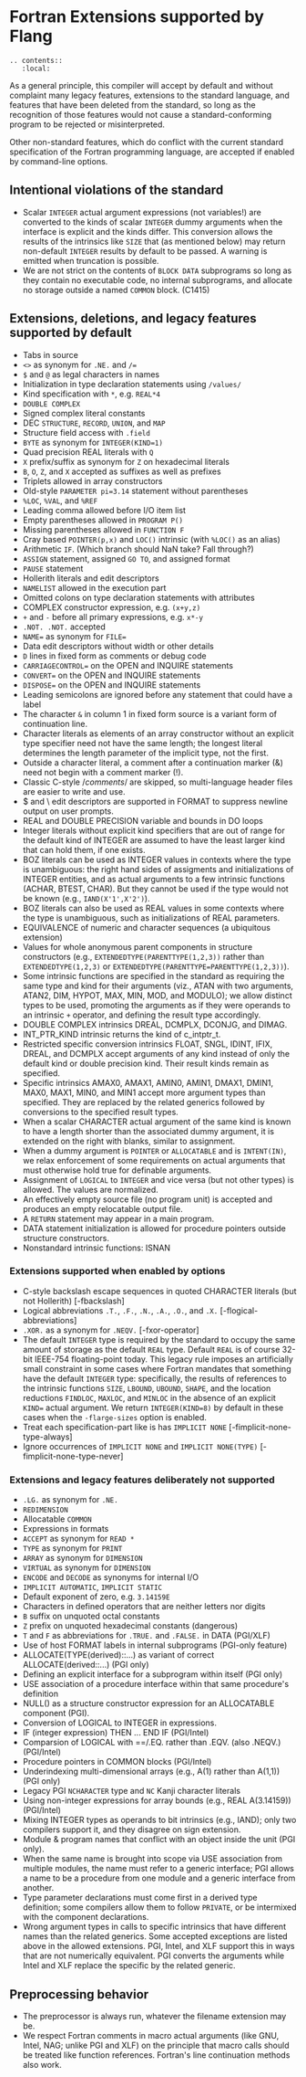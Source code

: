<!--===- docs/Extensions.md 
  
   Part of the LLVM Project, under the Apache License v2.0 with LLVM Exceptions.
   See https://llvm.org/LICENSE.txt for license information.
   SPDX-License-Identifier: Apache-2.0 WITH LLVM-exception
  
-->

# Fortran Extensions supported by Flang

```eval_rst
.. contents::
   :local:
```

As a general principle, this compiler will accept by default and
without complaint many legacy features, extensions to the standard
language, and features that have been deleted from the standard,
so long as the recognition of those features would not cause a
standard-conforming program to be rejected or misinterpreted.

Other non-standard features, which do conflict with the current
standard specification of the Fortran programming language, are
accepted if enabled by command-line options.

## Intentional violations of the standard

* Scalar `INTEGER` actual argument expressions (not variables!)
  are converted to the kinds of scalar `INTEGER` dummy arguments
  when the interface is explicit and the kinds differ.
  This conversion allows the results of the intrinsics like
  `SIZE` that (as mentioned below) may return non-default
  `INTEGER` results by default to be passed.  A warning is
  emitted when truncation is possible.
* We are not strict on the contents of `BLOCK DATA` subprograms
  so long as they contain no executable code, no internal subprograms,
  and allocate no storage outside a named `COMMON` block.  (C1415)

## Extensions, deletions, and legacy features supported by default

* Tabs in source
* `<>` as synonym for `.NE.` and `/=`
* `$` and `@` as legal characters in names
* Initialization in type declaration statements using `/values/`
* Kind specification with `*`, e.g. `REAL*4`
* `DOUBLE COMPLEX`
* Signed complex literal constants
* DEC `STRUCTURE`, `RECORD`, `UNION`, and `MAP`
* Structure field access with `.field`
* `BYTE` as synonym for `INTEGER(KIND=1)`
* Quad precision REAL literals with `Q`
* `X` prefix/suffix as synonym for `Z` on hexadecimal literals
* `B`, `O`, `Z`, and `X` accepted as suffixes as well as prefixes
* Triplets allowed in array constructors
* Old-style `PARAMETER pi=3.14` statement without parentheses
* `%LOC`, `%VAL`, and `%REF`
* Leading comma allowed before I/O item list
* Empty parentheses allowed in `PROGRAM P()`
* Missing parentheses allowed in `FUNCTION F`
* Cray based `POINTER(p,x)` and `LOC()` intrinsic (with `%LOC()` as
  an alias)
* Arithmetic `IF`.  (Which branch should NaN take? Fall through?)
* `ASSIGN` statement, assigned `GO TO`, and assigned format
* `PAUSE` statement
* Hollerith literals and edit descriptors
* `NAMELIST` allowed in the execution part
* Omitted colons on type declaration statements with attributes
* COMPLEX constructor expression, e.g. `(x+y,z)`
* `+` and `-` before all primary expressions, e.g. `x*-y`
* `.NOT. .NOT.` accepted
* `NAME=` as synonym for `FILE=`
* Data edit descriptors without width or other details
* `D` lines in fixed form as comments or debug code
* `CARRIAGECONTROL=` on the OPEN and INQUIRE statements
* `CONVERT=` on the OPEN and INQUIRE statements
* `DISPOSE=` on the OPEN and INQUIRE statements
* Leading semicolons are ignored before any statement that
  could have a label
* The character `&` in column 1 in fixed form source is a variant form
  of continuation line.
* Character literals as elements of an array constructor without an explicit
  type specifier need not have the same length; the longest literal determines
  the length parameter of the implicit type, not the first.
* Outside a character literal, a comment after a continuation marker (&)
  need not begin with a comment marker (!).
* Classic C-style /*comments*/ are skipped, so multi-language header
  files are easier to write and use.
* $ and \ edit descriptors are supported in FORMAT to suppress newline
  output on user prompts.
* REAL and DOUBLE PRECISION variable and bounds in DO loops
* Integer literals without explicit kind specifiers that are out of range
  for the default kind of INTEGER are assumed to have the least larger kind
  that can hold them, if one exists.
* BOZ literals can be used as INTEGER values in contexts where the type is
  unambiguous: the right hand sides of assigments and initializations
  of INTEGER entities, and as actual arguments to a few intrinsic functions
  (ACHAR, BTEST, CHAR).  But they cannot be used if the type would not
  be known (e.g., `IAND(X'1',X'2')`).
* BOZ literals can also be used as REAL values in some contexts where the
  type is unambiguous, such as initializations of REAL parameters.
* EQUIVALENCE of numeric and character sequences (a ubiquitous extension)
* Values for whole anonymous parent components in structure constructors
  (e.g., `EXTENDEDTYPE(PARENTTYPE(1,2,3))` rather than `EXTENDEDTYPE(1,2,3)`
   or `EXTENDEDTYPE(PARENTTYPE=PARENTTYPE(1,2,3))`).
* Some intrinsic functions are specified in the standard as requiring the
  same type and kind for their arguments (viz., ATAN with two arguments,
  ATAN2, DIM, HYPOT, MAX, MIN, MOD, and MODULO);
  we allow distinct types to be used, promoting
  the arguments as if they were operands to an intrinsic `+` operator,
  and defining the result type accordingly.
* DOUBLE COMPLEX intrinsics DREAL, DCMPLX, DCONJG, and DIMAG.
* INT_PTR_KIND intrinsic returns the kind of c_intptr_t.
* Restricted specific conversion intrinsics FLOAT, SNGL, IDINT, IFIX, DREAL,
  and DCMPLX accept arguments of any kind instead of only the default kind or
  double precision kind. Their result kinds remain as specified.
* Specific intrinsics AMAX0, AMAX1, AMIN0, AMIN1, DMAX1, DMIN1, MAX0, MAX1,
  MIN0, and MIN1 accept more argument types than specified. They are replaced by
  the related generics followed by conversions to the specified result types.
* When a scalar CHARACTER actual argument of the same kind is known to
  have a length shorter than the associated dummy argument, it is extended
  on the right with blanks, similar to assignment.
* When a dummy argument is `POINTER` or `ALLOCATABLE` and is `INTENT(IN)`, we
  relax enforcement of some requirements on actual arguments that must otherwise
  hold true for definable arguments.
* Assignment of `LOGICAL` to `INTEGER` and vice versa (but not other types) is
  allowed.  The values are normalized.
* An effectively empty source file (no program unit) is accepted and
  produces an empty relocatable output file.
* A `RETURN` statement may appear in a main program.
* DATA statement initialization is allowed for procedure pointers outside
  structure constructors.
* Nonstandard intrinsic functions: ISNAN

### Extensions supported when enabled by options

* C-style backslash escape sequences in quoted CHARACTER literals
  (but not Hollerith) [-fbackslash]
* Logical abbreviations `.T.`, `.F.`, `.N.`, `.A.`, `.O.`, and `.X.`
  [-flogical-abbreviations]
* `.XOR.` as a synonym for `.NEQV.` [-fxor-operator]
* The default `INTEGER` type is required by the standard to occupy
  the same amount of storage as the default `REAL` type.  Default
  `REAL` is of course 32-bit IEEE-754 floating-point today.  This legacy
  rule imposes an artificially small constraint in some cases
  where Fortran mandates that something have the default `INTEGER`
  type: specifically, the results of references to the intrinsic functions
  `SIZE`, `LBOUND`, `UBOUND`, `SHAPE`, and the location reductions
  `FINDLOC`, `MAXLOC`, and `MINLOC` in the absence of an explicit
  `KIND=` actual argument.  We return `INTEGER(KIND=8)` by default in
  these cases when the `-flarge-sizes` option is enabled.
* Treat each specification-part like is has `IMPLICIT NONE`
  [-fimplicit-none-type-always]
* Ignore occurrences of `IMPLICIT NONE` and `IMPLICIT NONE(TYPE)`
  [-fimplicit-none-type-never]

### Extensions and legacy features deliberately not supported

* `.LG.` as synonym for `.NE.`
* `REDIMENSION`
* Allocatable `COMMON`
* Expressions in formats
* `ACCEPT` as synonym for `READ *`
* `TYPE` as synonym for `PRINT`
* `ARRAY` as synonym for `DIMENSION`
* `VIRTUAL` as synonym for `DIMENSION`
* `ENCODE` and `DECODE` as synonyms for internal I/O
* `IMPLICIT AUTOMATIC`, `IMPLICIT STATIC`
* Default exponent of zero, e.g. `3.14159E`
* Characters in defined operators that are neither letters nor digits
* `B` suffix on unquoted octal constants
* `Z` prefix on unquoted hexadecimal constants (dangerous)
* `T` and `F` as abbreviations for `.TRUE.` and `.FALSE.` in DATA (PGI/XLF)
* Use of host FORMAT labels in internal subprograms (PGI-only feature)
* ALLOCATE(TYPE(derived)::...) as variant of correct ALLOCATE(derived::...) (PGI only)
* Defining an explicit interface for a subprogram within itself (PGI only)
* USE association of a procedure interface within that same procedure's definition
* NULL() as a structure constructor expression for an ALLOCATABLE component (PGI).
* Conversion of LOGICAL to INTEGER in expressions.
* IF (integer expression) THEN ... END IF  (PGI/Intel)
* Comparsion of LOGICAL with ==/.EQ. rather than .EQV. (also .NEQV.) (PGI/Intel)
* Procedure pointers in COMMON blocks (PGI/Intel)
* Underindexing multi-dimensional arrays (e.g., A(1) rather than A(1,1)) (PGI only)
* Legacy PGI `NCHARACTER` type and `NC` Kanji character literals
* Using non-integer expressions for array bounds (e.g., REAL A(3.14159)) (PGI/Intel)
* Mixing INTEGER types as operands to bit intrinsics (e.g., IAND); only two
  compilers support it, and they disagree on sign extension.
* Module & program names that conflict with an object inside the unit (PGI only).
* When the same name is brought into scope via USE association from
  multiple modules, the name must refer to a generic interface; PGI
  allows a name to be a procedure from one module and a generic interface
  from another.
* Type parameter declarations must come first in a derived type definition;
  some compilers allow them to follow `PRIVATE`, or be intermixed with the
  component declarations.
* Wrong argument types in calls to specific intrinsics that have different names than the
  related generics. Some accepted exceptions are listed above in the allowed extensions.
  PGI, Intel, and XLF support this in ways that are not numerically equivalent.
  PGI converts the arguments while Intel and XLF replace the specific by the related generic.

## Preprocessing behavior

* The preprocessor is always run, whatever the filename extension may be.
* We respect Fortran comments in macro actual arguments (like GNU, Intel, NAG;
  unlike PGI and XLF) on the principle that macro calls should be treated
  like function references.  Fortran's line continuation methods also work.
